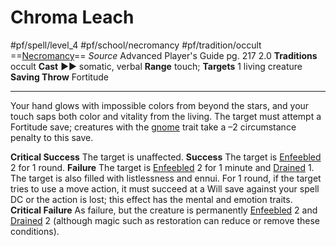 # Chroma Leach
#pf/spell/level_4 #pf/school/necromancy #pf/tradition/occult
==[Necromancy](../../../Traits/Necromancy.md)==
*Source* Advanced Player's Guide pg. 217 2.0
**Traditions** occult
**Cast** ►► somatic, verbal
**Range** touch; **Targets** 1 living creature
**Saving Throw** Fortitude

---
Your hand glows with impossible colors from beyond the stars, and your touch saps both color and vitality from the living. The target must attempt a Fortitude save; creatures with the [gnome](gnome) trait take a –2 circumstance penalty to this save.

**Critical Success** The target is unaffected.
**Success** The target is [Enfeebled](../../../Conditions/Enfeebled.md) 2 for 1 round.
**Failure** The target is [Enfeebled](../../../Conditions/Enfeebled.md) 2 for 1 minute and [Drained](../../../Conditions/Drained.md) 1. The target is also filled with listlessness and ennui. For 1 round, if the target tries to use a move action, it must succeed at a Will save against your spell DC or the action is lost; this effect has the mental and emotion traits.
**Critical Failure** As failure, but the creature is permanently [Enfeebled](../../../Conditions/Enfeebled.md) 2 and [Drained](../../../Conditions/Drained.md) 2 (although magic such as restoration can reduce or remove these conditions).

